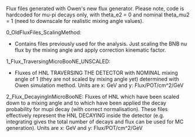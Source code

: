 Flux files generated with Owen's new flux generator.
Please note, code is hardcoded for mu-pi decays only, with theta_e2 = 0 and nominal theta_mu2 = 1 (need to downscale for realistic mixing angle values).

0_OldFluxFiles_ScalingMethod:
- Contains files previously used for the analysis. Just scaling the BNB nu flux by the mixing angle and apply correction kinematic factor.

1_Flux_TraversingMicroBooNE_UNSCALED:
- Fluxes of HNL TRAVERSING THE DETECTOR with NOMINAL mixing angle of 1 (they are not scaled by mixing angle yet) determined with Owen simulation method.
Units are x: GeV and y: Flux/POT/cm^2/GeV

2_Flux_DecayingInMicroBooNE:
Fluxes of HNL which have been scaled down to a mixing angle and to which have been applied the decay probability for mupi decay (with correct normalisation).
These files effectively represent the HNL DECAYING inside the detector (e.g. integrating gives the total number of decays and flux can be used for MC generation).
Units are x: GeV and y: Flux/POT/cm^2/GeV
